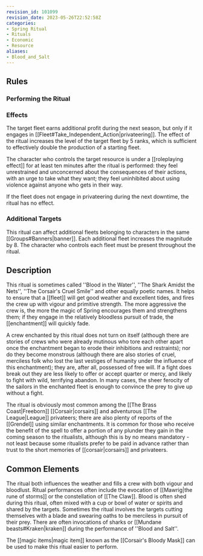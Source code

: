```yaml
---
revision_id: 101099
revision_date: 2023-05-26T22:52:58Z
categories:
- Spring Ritual
- Rituals
- Economic
- Resource
aliases:
- Blood_and_Salt
---
```


## Rules

### Performing the Ritual
 



### Effects

The target fleet earns additional profit during the next season, but only if it engages in [[Fleet#Take_Independent_Action|privateering]]. The effect of the ritual increases the level of the target fleet by 5 ranks, which is sufficient to effectively double the production of a starting fleet. 

The character who controls the target resource is under a [[roleplaying effect]] for at least ten minutes after the ritual is performed: they feel  unrestrained and unconcerned about the consequences of their actions, with an urge to take what they want; they feel uninhibited about using violence against anyone who gets in their way. 

  If the fleet does not engage in privateering during the next downtime, the ritual has no effect.

### Additional Targets
This ritual can affect additional fleets belonging to characters in the same [[Groups#Banners|banner]]. Each additional fleet increases the magnitude by 8. The character who controls each fleet must be present throughout the ritual.

## Description

This ritual is sometimes called ''Blood in the Water'', ''The Shark Amidst the Nets'', ''The Corsair's Cruel Smile'' and other equally poetic names. It helps to ensure that a [[fleet]] will get good weather and excellent tides, and fires the crew up with vigour and primitive strength. The more aggressive the crew is, the more the magic of Spring encourages them and strengthens them; if they engage in the relatively bloodless pursuit of trade, the [[enchantment]] will quickly fade.

A crew enchanted by this ritual does not turn on itself (although there are stories of crews who were already mutinous who tore each other apart once the enchantment began to erode their inhibitions and restraints); nor do they become monstrous (although there are also stories of cruel, merciless folk who lost the last vestiges of humanity under the influence of this enchantment); they are, after all, possessed of free will. If a fight does break out they are less likely to offer or accept quarter or mercy, and likely to fight with wild, terrifying abandon. In many cases, the sheer ferocity of the sailors in the enchanted fleet is enough to convince the prey to give up without a fight.

The ritual is obviously most common among the [[The Brass Coast|Freeborn]] [[Corsair|corsairs]] and adventurous [[The League|League]] privateers; there are also plenty of reports of the [[Grendel]] using similar enchantments. It is common for those who receive the benefit of the spell to offer a portion of any plunder they gain in the coming season to the ritualists, although this is by no means mandatory - not least because some ritualists prefer to be paid in advance rather than trust to the short memories of [[corsair|corsairs]] and privateers.

## Common Elements
The ritual both influences the weather and fills a crew with both vigour and bloodlust. Ritual performances often include the evocation of [[Mawrig|the rune of storms]] or the constellation of [[The Claw]]. Blood is often shed during this ritual, often mixed with a cup or bowl of water or spirits and shared by the targets. Sometimes the ritual involves the targets cutting themselves with a blade and swearing oaths to be merciless in pursuit of their prey. There are often invocations of sharks or [[Mundane beasts#Kraken|kraken]] during the performance of ''Blood and Salt''. 

The [[magic items|magic item]] known as the [[Corsair's Bloody Mask]] can be used to make this ritual easier to perform.





